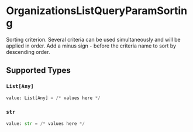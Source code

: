 # OrganizationsListQueryParamSorting

Sorting criterion. Several criteria can be used simultaneously and will be applied in order. Add a minus sign `-` before the criteria name to sort by descending order.


## Supported Types

### `List[Any]`

```python
value: List[Any] = /* values here */
```

### `str`

```python
value: str = /* values here */
```

